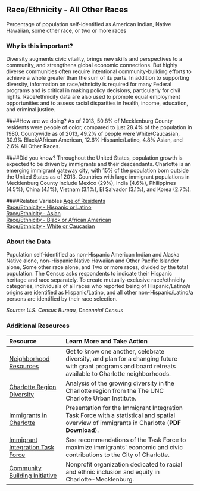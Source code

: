 ## Race/Ethnicity - All Other Races
Percentage of population self-identified as American Indian, Native Hawaiian, some other race, or two or more races

### Why is this important?
Diversity augments civic vitality, brings new skills and perspectives to a community, and strengthens global economic connections. But highly diverse communities often require intentional community-building efforts to achieve a whole greater than the sum of its parts. In addition to supporting diversity, information on race/ethnicity is required for many Federal programs and is critical in making policy decisions, particularly for civil rights. Race/ethnicity data are also used to promote equal employment opportunities and to assess racial disparities in health, income, education, and criminal justice.

####How are we doing?
As of 2013, 50.8% of Mecklenburg County residents were people of color, compared to just 28.4% of the population in 1980. Countywide as of 2013, 49.2% of people were White/Caucasian, 30.9% Black/African American, 12.6% Hispanic/Latino, 4.8% Asian, and 2.6% All Other Races.

####Did you know?
Throughout the United States, population growth is expected to be driven by immigrants and their descendants. Charlotte is an emerging immigrant gateway city, with 15% of the population born outside the United States as of 2013. Countries with large immigrant populations in Mecklenburg County include Mexico (29%), India (4.6%), Philippines (4.5%), China (4.1%), Vietnam (3.1%), El Salvador (3.1%), and Korea (2.7%).

####Related Variables
<a href="javascript:void(0)" onclick="model.metricId = 'm2'">Age of Residents</a>  
<a href="javascript:void(0)" onclick="model.metricId = 'm18'">Race/Ethnicity - Hispanic or Latino</a>  
<a href="javascript:void(0)" onclick="model.metricId = 'm16'">Race/Ethnicity - Asian</a>  
<a href="javascript:void(0)" onclick="model.metricId = 'm15'">Race/Ethnicity - Black or African American</a>  
<a href="javascript:void(0)" onclick="model.metricId = 'm14'">Race/Ethnicity - White or Caucasian</a>  

### About the Data
Population self-identified as non-Hispanic American Indian and Alaska Native alone, non-Hispanic Native Hawaiian and Other Pacific Islander alone, Some other race alone, and Two or more races, divided by the total population. The Census asks respondents to indicate their Hispanic heritage and race separately. To create mutually-exclusive race/ethnicity categories, individuals of all races who reported being of Hispanic/Latino/a origins are identified as Hispanic/Latino, and all other non-Hispanic/Latino/a persons are identified by their race selection. 

_Source: U.S. Census Bureau, Decennial Census_


### Additional Resources
|Resource | Learn More and Take Action | 
|:--- | :--- |
|[Neighborhood Resources](http://charmeck.org/city/charlotte/nbs/communityengagement/Pages/default.aspx)|Get to know one another, celebrate diversity, and plan for a changing future with grant programs and board retreats available to Charlotte neighborhoods.
|[Charlotte Region Diversity](http://ui.uncc.edu/story/charlotte-nc-sc-diversity-population-immigration)|Analysis of the growing diversity in the Charlotte region from the The UNC Charlotte Urban Institute.
|[Immigrants in Charlotte](http://charmeck.org/city/charlotte/cic/getinvolved/Documents/UNC%20Charlotte%20Presentation%20IITF%202.27.2014.pdf)|Presentation for the Immigrant Integration Task Force with a statistical and spatial overview of immigrants in Charlotte (**PDF Download**).
|[Immigrant Integration Task Force](http://charmeck.org/city/charlotte/cic/getinvolved/pages/immigrant-integration-task-force.aspx)|See recommendations of the Task Force to maximize immigrants' economic and civic contributions to the City of Charlotte.
|[Community Building Initiative](http://cbicharlotte.org/)|Nonprofit organization dedicated to racial and ethnic inclusion and equity in Charlotte-Mecklenburg.
